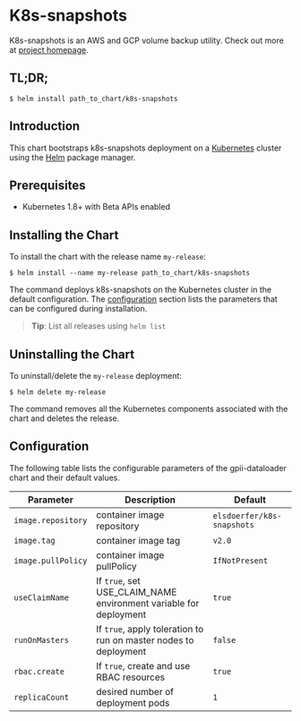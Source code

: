 # K8s-snapshots

K8s-snapshots is an AWS and GCP volume backup utility.
Check out more at [project homepage](https://github.com/miracle2k/k8s-snapshots).

## TL;DR;

```console
$ helm install path_to_chart/k8s-snapshots
```

## Introduction

This chart bootstraps k8s-snapshots deployment on a [Kubernetes](http://kubernetes.io) cluster using the [Helm](https://helm.sh) package manager.

## Prerequisites
  - Kubernetes 1.8+ with Beta APIs enabled

## Installing the Chart

To install the chart with the release name `my-release`:

```console
$ helm install --name my-release path_to_chart/k8s-snapshots
```

The command deploys k8s-snapshots on the Kubernetes cluster in the default configuration. The [configuration](#configuration) section lists the parameters that can be configured during installation.

> **Tip**: List all releases using `helm list`

## Uninstalling the Chart

To uninstall/delete the `my-release` deployment:

```console
$ helm delete my-release
```

The command removes all the Kubernetes components associated with the chart and deletes the release.

## Configuration

The following table lists the configurable parameters of the gpii-dataloader chart and their default values.

Parameter | Description | Default
--- | --- | ---
`image.repository` | container image repository | `elsdoerfer/k8s-snapshots`
`image.tag` | container image tag | `v2.0`
`image.pullPolicy` | container image pullPolicy | `IfNotPresent`
`useClaimName` | If `true`, set USE_CLAIM_NAME environment variable for deployment | `true`
`runOnMasters` | If `true`, apply toleration to run on master nodes to deployment | `false`
`rbac.create` | If `true`, create and use RBAC resources | `true`
`replicaCount` | desired number of deployment pods | `1`
